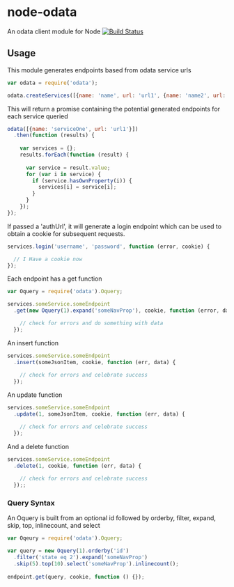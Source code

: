 node-odata
==========

An odata client module for Node
[![Build Status](https://travis-ci.org/zclark/node-odata.png?branch=master)](https://travis-ci.org/zclark/node-odata)

## Usage

This module generates endpoints based from odata service urls

```javascript
var odata = require('odata');

odata.createServices([{name: 'name', url: 'url1', {name: 'name2', url: 'url2']);
```

This will return a promise containing the potential generated endpoints for each service queried

```javascript
odata([{name: 'serviceOne', url: 'url1'}])
  .then(function (results) {
  
    var services = {};
    results.forEach(function (result) {
    
      var service = result.value;
      for (var i in service) {
        if (service.hasOwnProperty(i)) {
          services[i] = service[i];
        }
      }
    });
});
```

If passed a 'authUrl', it will generate a login endpoint which can be used
to obtain a cookie for subsequent requests.
```javascript
services.login('username', 'password', function (error, cookie) {

  // I Have a cookie now
});
```


Each endpoint has a get function
```javascript
var Oquery = require('odata').Oquery;

services.someService.someEndpoint
  .get(new Oquery(1).expand('someNavProp'), cookie, function (error, data) {

    // check for errors and do something with data
  });
```

An insert function
```javascript
services.someService.someEndpoint
  .insert(someJsonItem, cookie, function (err, data) {
  
    // check for errors and celebrate success
  });
```

An update function
```javascript
services.someService.someEndpoint
  .update(1, someJsonItem, cookie, function (err, data) {

    // check for errors and celebrate success
  });
```

And a delete function
```javascript
services.someService.someEndpoint
  .delete(1, cookie, function (err, data) {
  
    // check for errors and celebrate success
  });;
```

### Query Syntax
An Oquery is built from an optional id
followed by orderby, filter, expand, skip, top, inlinecount, and select
```javascript
var Oqeury = require('odata').Oquery;

var query = new Oquery(1).orderby('id')
  .filter('state eq 2').expand('someNavProp')
  .skip(5).top(10).select('someNavProp').inlinecount();
  
endpoint.get(query, cookie, function () {});
```
